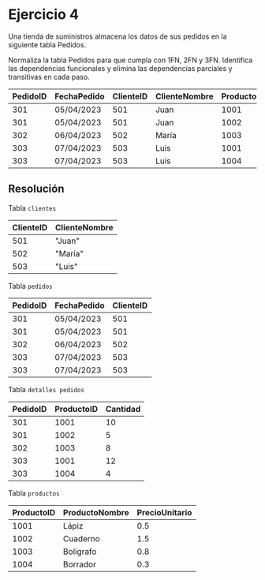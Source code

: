 # Ejercicio 4
Una tienda de suministros almacena los datos de sus pedidos en la siguiente tabla Pedidos.

Normaliza la tabla Pedidos para que cumpla con 1FN, 2FN y 3FN. Identifica las dependencias funcionales y elimina las dependencias parciales y transitivas en cada paso.

| PedidoID | FechaPedido | ClienteID | ClienteNombre | ProductoID | ProductoNombre | Cantidad | PrecioUnitario |
| ---- | ---- | ---- | ---- | ---- | ---- | ---- | ---- |
| 301 |	05/04/2023 | 501 | Juan | 1001 | Lápiz | 10 | 0.5 |
| 301 |	05/04/2023 | 501 | Juan | 1002 | Cuaderno | 5 | 1.5 |
| 302 |	06/04/2023 | 502 | María | 1003 | Bolígrafo | 8 | 0.8 |
| 303 |	07/04/2023 | 503 | Luis | 1001 | Lápiz | 12 | 0.5 |
| 303 |	07/04/2023 | 503 | Luis | 1004 | Borrador | 4 | 0.3 |

## Resolución

Tabla `clientes` 

| ClienteID | ClienteNombre |
| --- | --- |
| 501 | "Juan" |
| 502 | "María"|
| 503 | "Luis" |

Tabla `pedidos`

| PedidoID | FechaPedido | ClienteID |
| --- | --- | --- |
| 301 | 05/04/2023 | 501 | 
| 301 | 05/04/2023 | 501 | 
| 302 | 06/04/2023 | 502 | 
| 303 | 07/04/2023 | 503 | 
| 303 | 07/04/2023 | 503 | 

Tabla `detalles pedidos`

| PedidoID | ProductoID | Cantidad |
| --- | --- | --- |
| 301 | 1001 | 10 |
| 301 | 1002 | 5 |
| 302 | 1003 | 8 |
| 303 | 1001 | 12 |
| 303 | 1004 | 4 |

Tabla `productos`

| ProductoID | ProductoNombre | PrecioUnitario |
| --- | --- | --- |
| 1001 | Lápiz | 0.5 | 
| 1002 | Cuaderno | 1.5 |
| 1003 | Bolígrafo | 0.8 |
| 1004 | Borrador | 0.3 |

